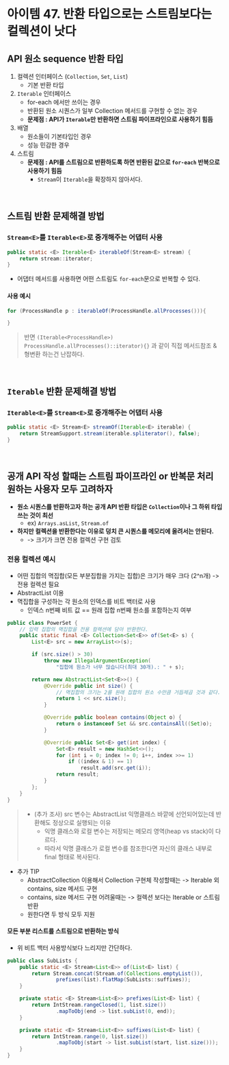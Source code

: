 # 아이템 47. 반환 타입으로는 스트림보다는 컬렉션이 낫다

## API 원소 sequence 반환 타입
1. 컬렉션 인터페이스 (`Collection`, `Set`, `List`)
   - 기본 반환 타입 
2. `Iterable` 인터페이스 
   - for-each 에서만 쓰이는 경우 
   - 반환된 원소 시퀀스가 일부 Collection 메서드를 구현할 수 없는 경우
   - __문제점 : API가 `Iterable`만 반환하면 스트림 파이프라인으로 사용하기 힘듬__
3. 배열 
   - 원소들이 기본타입인 경우 
   - 성능 민감한 경우 
4. 스트림
   - __문제점 : API를 스트림으로 반환하도록 하면 반환된 값으로 `for-each` 반복으로 사용하기 힘듬__
     - `Stream`이 `Iterable`을 확장하지 않아서다.

</br>

## 스트림 반환 문제해결 방법
### `Stream<E>`를 `Iterable<E>`로 중개해주는 어댑터 사용
```java
public static <E> Iterable<E> iterableOf(Stream<E> stream) {
    return stream::iterator;
}
```
- 어댑터 메서드를 사용하면 어떤 스트림도 `for-each`문으로 반복할 수 있다.
#### 사용 예시
```java
for (ProcessHandle p : iterableOf(ProcessHandle.allProcesses())){

}
```
> 반면 `(Iterable<ProcessHandle>) ProcessHandle.allProcesses()::iterator){}` 과 같이 직접 메서드참조 & 형변환 하는건 난잡하다.

</br> 

## `Iterable` 반환 문제해결 방법
### `Iterable<E>`를 `Stream<E>`로 중개해주는 어댑터 사용
```java
public static <E> Stream<E> streamOf(Iterable<E> iterable) {
    return StreamSupport.stream(iterable.spliterator(), false);
}
```

</br>

## 공개 API 작성 할때는 스트림 파이프라인 or 반복문 처리 원하는 사용자 모두 고려하자
- __원소 시퀀스를 반환하고자 하는 공개 API 반환 타입은 `Collection`이나 그 하위 타입 쓰는 것이 최선__
  - ex) `Arrays.asList`, `Stream.of`
- __하지만 컬렉션을 반환한다는 이유로 덩치 큰 시퀀스를 메모리에 올려서는 안된다.__ 
  - -> 크기가 크면 전용 컬렉션 구현 검토
  
### 전용 컬렉션 예시
- 어떤 집합의 멱집합(모든 부분집합을 가지는 집합)은 크기가 매우 크다 (2^n개) -> 전용 컬렉션 필요
- AbstractList 이용 
- 멱집합을 구성하는 각 원소의 인덱스를 비트 백터로 사용 
  - 인덱스 n번째 비트 값 == 원래 집합 n번째 원소를 포함하는지 여부

```java
public class PowerSet {
    // 입력 집합의 멱집합을 전용 컬렉션에 담아 반환한다.
    public static final <E> Collection<Set<E>> of(Set<E> s) {
        List<E> src = new ArrayList<>(s);

        if (src.size() > 30)
            throw new IllegalArgumentException(
                "집합에 원소가 너무 많습니다(최대 30개).: " + s);

        return new AbstractList<Set<E>>() {
            @Override public int size() {
                // 멱집합의 크기는 2를 원래 집합의 원소 수만큼 거듭제곱 것과 같다.
                return 1 << src.size();
            }

            @Override public boolean contains(Object o) {
                return o instanceof Set && src.containsAll((Set)o);
            }

            @Override public Set<E> get(int index) {
                Set<E> result = new HashSet<>();
                for (int i = 0; index != 0; i++, index >>= 1)
                    if ((index & 1) == 1)
                        result.add(src.get(i));
                return result;
            }
        };
    }
}
```
> - (추가 조사) src 변수는 AbstractList 익명클래스 바깥에 선언되어있는데 반환해도 정상으로 실행되는 이유
>   - 익명 클래스와 로컬 변수는 저장되는 메모리 영역(heap vs stack)이 다르다.
>   - 따라서 익명 클래스가 로컬 변수를 참조한다면 자신의 클래스 내부로 final 형태로 복사된다.

- 추가 TIP
  - AbstractCollection 이용해서 Collection 구현체 작성할때는 -> Iterable 외 contains, size 메서드 구현
  - contains, size 메서드 구현 어려울때는 -> 컬렉션 보다는 Iterable or 스트림 반환
  - 원한다면 두 방식 모두 지원
  
#### 모든 부분 리스트를 스트림으로 반환하는 방식
- 위 비트 백터 사용방식보다 느리지만 간단하다.
```java
public class SubLists {
    public static <E> Stream<List<E>> of(List<E> list) {
        return Stream.concat(Stream.of(Collections.emptyList()),
                prefixes(list).flatMap(SubLists::suffixes));
    }

    private static <E> Stream<List<E>> prefixes(List<E> list) {
        return IntStream.rangeClosed(1, list.size())
                .mapToObj(end -> list.subList(0, end));
    }

    private static <E> Stream<List<E>> suffixes(List<E> list) {
        return IntStream.range(0, list.size())
                .mapToObj(start -> list.subList(start, list.size()));
    }
}
```
